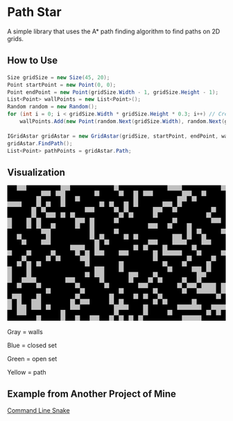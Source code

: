 # Path Star

A simple library that uses the A* path finding algorithm to find paths on 2D grids.

## How to Use

```cs
Size gridSize = new Size(45, 20);
Point startPoint = new Point(0, 0);
Point endPoint = new Point(gridSize.Width - 1, gridSize.Height - 1);
List<Point> wallPoints = new List<Point>();
Random random = new Random();
for (int i = 0; i < gridSize.Width * gridSize.Height * 0.3; i++) // Create random walls points.
    wallPoints.Add(new Point(random.Next(gridSize.Width), random.Next(gridSize.Height)));

IGridAstar gridAstar = new GridAstar(gridSize, startPoint, endPoint, wallPoints);
gridAstar.FindPath();
List<Point> pathPoints = gridAstar.Path;
```

## Visualization

![Screenshots](media/screenshots.gif)

Gray = walls

Blue = closed set

Green = open set

Yellow = path

## Example from Another Project of Mine

[Command Line Snake](https://github.com/yonimn2000/command-line-snake)
